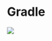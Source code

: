 # Gradle
[![](https://jitpack.io/v/zj565061763/image-getter.svg)](https://jitpack.io/#zj565061763/image-getter)
